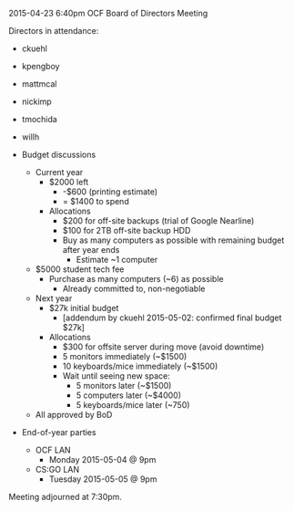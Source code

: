 2015-04-23 6:40pm
OCF Board of Directors Meeting

Directors in attendance:
- ckuehl
- kpengboy
- mattmcal
- nickimp
- tmochida
- willh

- Budget discussions
  - Current year
    - $2000 left
      - -$600 (printing estimate)
      - = $1400 to spend
	- Allocations
      - $200 for off-site backups (trial of Google Nearline)
      - $100 for 2TB off-site backup HDD
      - Buy as many computers as possible with remaining budget after year ends
        - Estimate ~1 computer
  - $5000 student tech fee
    - Purchase as many computers (~6) as possible
      - Already committed to, non-negotiable
  - Next year
    - $27k initial budget
      - [addendum by ckuehl 2015-05-02: confirmed final budget $27k]
    - Allocations
      - $300 for offsite server during move (avoid downtime)
      - 5 monitors immediately (~$1500)
      - 10 keyboards/mice immediately (~$1500)
      - Wait until seeing new space:
        - 5 monitors later (~$1500)
        - 5 computers later (~$4000)
        - 5 keyboards/mice later (~750)
  - All approved by BoD
- End-of-year parties
  - OCF LAN
    - Monday 2015-05-04 @ 9pm
  - CS:GO LAN
    - Tuesday 2015-05-05 @ 9pm

Meeting adjourned at 7:30pm.

